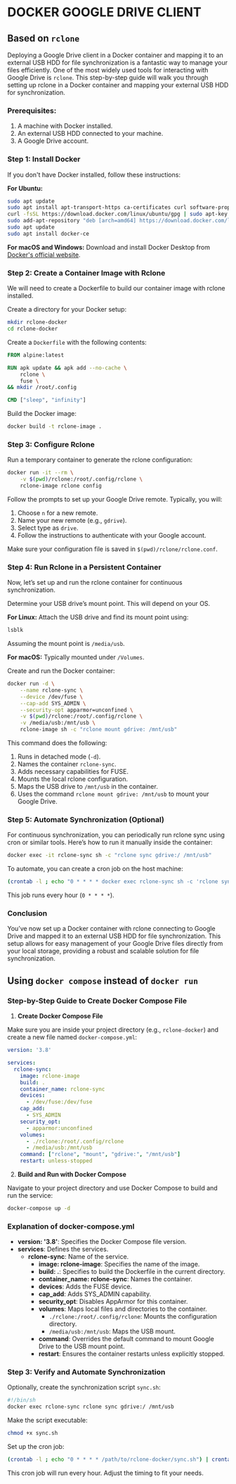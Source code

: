 # DOCKER GOOGLE DRIVE CLIENT
## Based on ```rclone```
Deploying a Google Drive client in a Docker container and mapping it to an external USB HDD for file synchronization is a fantastic way to manage your files efficiently. One of the most widely used tools for interacting with Google Drive is `rclone`. This step-by-step guide will walk you through setting up rclone in a Docker container and mapping your external USB HDD for synchronization.

### Prerequisites:
1. A machine with Docker installed.
2. An external USB HDD connected to your machine.
3. A Google Drive account.

### Step 1: Install Docker

If you don't have Docker installed, follow these instructions:

**For Ubuntu:**
```sh
sudo apt update
sudo apt install apt-transport-https ca-certificates curl software-properties-common
curl -fsSL https://download.docker.com/linux/ubuntu/gpg | sudo apt-key add -
sudo add-apt-repository "deb [arch=amd64] https://download.docker.com/linux/ubuntu $(lsb_release -cs) stable"
sudo apt update
sudo apt install docker-ce
```

**For macOS and Windows:**
Download and install Docker Desktop from [Docker's official website](https://www.docker.com/products/docker-desktop).

### Step 2: Create a Container Image with Rclone

We will need to create a Dockerfile to build our container image with rclone installed.

Create a directory for your Docker setup:
```sh
mkdir rclone-docker
cd rclone-docker
```

Create a `Dockerfile` with the following contents:
```dockerfile
FROM alpine:latest

RUN apk update && apk add --no-cache \
    rclone \
    fuse \
&& mkdir /root/.config

CMD ["sleep", "infinity"]
```

Build the Docker image:
```sh
docker build -t rclone-image .
```

### Step 3: Configure Rclone

Run a temporary container to generate the rclone configuration:
```sh
docker run -it --rm \
    -v $(pwd)/rclone:/root/.config/rclone \
    rclone-image rclone config
```

Follow the prompts to set up your Google Drive remote. Typically, you will:
1. Choose `n` for a new remote.
2. Name your new remote (e.g., `gdrive`).
3. Select type as `drive`.
4. Follow the instructions to authenticate with your Google account.

Make sure your configuration file is saved in `$(pwd)/rclone/rclone.conf`.

### Step 4: Run Rclone in a Persistent Container

Now, let’s set up and run the rclone container for continuous synchronization.

Determine your USB drive’s mount point. This will depend on your OS.

**For Linux:**
Attach the USB drive and find its mount point using:
```sh
lsblk
```
Assuming the mount point is `/media/usb`.

**For macOS:**
Typically mounted under `/Volumes`.

Create and run the Docker container:
```sh
docker run -d \
    --name rclone-sync \
    --device /dev/fuse \
    --cap-add SYS_ADMIN \
    --security-opt apparmor=unconfined \
    -v $(pwd)/rclone:/root/.config/rclone \
    -v /media/usb:/mnt/usb \
    rclone-image sh -c "rclone mount gdrive: /mnt/usb"
```

This command does the following:
1. Runs in detached mode (`-d`).
2. Names the container `rclone-sync`.
3. Adds necessary capabilities for FUSE.
4. Mounts the local rclone configuration.
5. Maps the USB drive to `/mnt/usb` in the container.
6. Uses the command `rclone mount gdrive: /mnt/usb` to mount your Google Drive.

### Step 5: Automate Synchronization (Optional)

For continuous synchronization, you can periodically run rclone sync using cron or similar tools. Here’s how to run it manually inside the container:
```sh
docker exec -it rclone-sync sh -c "rclone sync gdrive:/ /mnt/usb"
```

To automate, you can create a cron job on the host machine:
```sh
(crontab -l ; echo "0 * * * * docker exec rclone-sync sh -c 'rclone sync gdrive:/ /mnt/usb'") | crontab -
```

This job runs every hour (`0 * * * *`).

### Conclusion

You’ve now set up a Docker container with rclone connecting to Google Drive and mapped it to an external USB HDD for file synchronization. This setup allows for easy management of your Google Drive files directly from your local storage, providing a robust and scalable solution for file synchronization.

## Using ```docker compose``` instead of ```docker run``` 
### Step-by-Step Guide to Create Docker Compose File

1. **Create Docker Compose File**

Make sure you are inside your project directory (e.g., `rclone-docker`) and create a new file named `docker-compose.yml`:

```yaml
version: '3.8'

services:
  rclone-sync:
    image: rclone-image
    build: .
    container_name: rclone-sync
    devices:
      - /dev/fuse:/dev/fuse
    cap_add:
      - SYS_ADMIN
    security_opt:
      - apparmor:unconfined
    volumes:
      - ./rclone:/root/.config/rclone
      - /media/usb:/mnt/usb
    command: ["rclone", "mount", "gdrive:", "/mnt/usb"]
    restart: unless-stopped
```

2. **Build and Run with Docker Compose**

Navigate to your project directory and use Docker Compose to build and run the service:

```sh
docker-compose up -d
```

### Explanation of docker-compose.yml

- **version: '3.8'**: Specifies the Docker Compose file version.
- **services**: Defines the services.
  - **rclone-sync**: Name of the service.
    - **image: rclone-image**: Specifies the name of the image.
    - **build: .**: Specifies to build the Dockerfile in the current directory.
    - **container_name: rclone-sync**: Names the container.
    - **devices**: Adds the FUSE device.
    - **cap_add**: Adds SYS_ADMIN capability.
    - **security_opt**: Disables AppArmor for this container.
    - **volumes**: Maps local files and directories to the container.
      - `./rclone:/root/.config/rclone`: Mounts the configuration directory.
      - `/media/usb:/mnt/usb`: Maps the USB mount.
    - **command**: Overrides the default command to mount Google Drive to the USB mount point.
    - **restart**: Ensures the container restarts unless explicitly stopped.

### Step 3: Verify and Automate Synchronization

Optionally, create the synchronization script `sync.sh`:

```sh
#!/bin/sh
docker exec rclone-sync rclone sync gdrive:/ /mnt/usb
```

Make the script executable:
```sh
chmod +x sync.sh
```

Set up the cron job:
```sh
(crontab -l ; echo "0 * * * * /path/to/rclone-docker/sync.sh") | crontab -
```

This cron job will run every hour. Adjust the timing to fit your needs.
